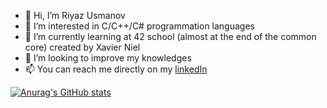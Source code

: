 
<!--
**riazus/riazus** is a ✨ _special_ ✨ repository because its `README.md` (this file) appears on your GitHub profile.
-->
- 👋 Hi, I’m Riyaz Usmanov
- 👀 I’m interested in C/C++/C# programmation languages 
- 🌱 I’m currently learning at 42 school (almost at the end of the common core) created by Xavier Niel
- 💞️ I’m looking to improve my knowledges
- 📫 You can reach me directly on my [linkedIn](https://www.linkedin.com/in/riyaz-usmanov/)

[![Anurag's GitHub stats](https://github-readme-stats.vercel.app/api?username=rizus)](https://github.com/anuraghazra/github-readme-stats)
